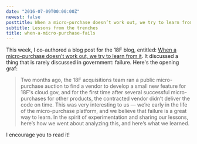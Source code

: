 ```yaml
---
date: "2016-07-09T00:00:00Z"
newest: false
posttitle: When a micro-purchase doesn’t work out, we try to learn from it
subtitle: Lessons from the trenches
title: when-a-micro-purchase-fails
---
```


This week, I co-authored a blog post for the 18F blog, entitled: [When a micro-purchase doesn’t work out, we try to learn from it](https://18f.gsa.gov/2016/07/07/when-a-micropurchase-doesnt-work-out-we-try-to-learn-from-it/
). It discussed a thing that is rarely discussed in government: failure. Here's the opening graf:

> Two months ago, the 18F acquisitions team ran a public micro-purchase auction to find a vendor to develop a small new feature for 18F's cloud.gov, and for the first time after several successful micro-purchases for other products, the contracted vendor didn’t deliver the code on time. This was very interesting to us — we’re early in the life of the micro-purchase platform, and we believe that failure is a great way to learn. In the spirit of experimentation and sharing our lessons, here’s how we went about analyzing this, and here’s what we learned.

I encourage you to read it!
